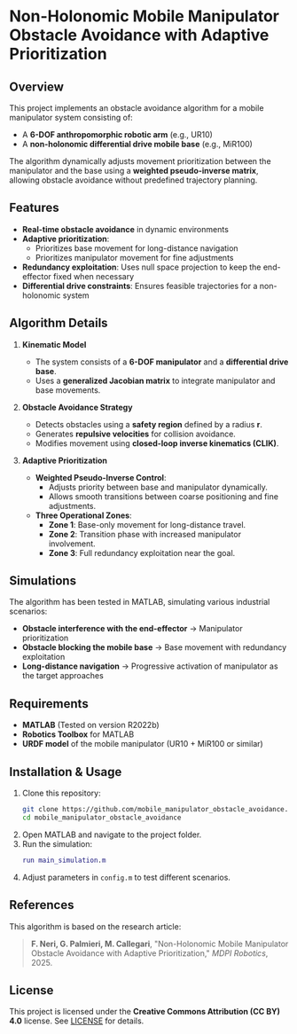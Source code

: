 # Non-Holonomic Mobile Manipulator Obstacle Avoidance with Adaptive Prioritization

## Overview
This project implements an obstacle avoidance algorithm for a mobile manipulator system consisting of:
- A **6-DOF anthropomorphic robotic arm** (e.g., UR10)
- A **non-holonomic differential drive mobile base** (e.g., MiR100)

The algorithm dynamically adjusts movement prioritization between the manipulator and the base using a **weighted pseudo-inverse matrix**, allowing obstacle avoidance without predefined trajectory planning.

## Features
- **Real-time obstacle avoidance** in dynamic environments
- **Adaptive prioritization**:
  - Prioritizes base movement for long-distance navigation
  - Prioritizes manipulator movement for fine adjustments
- **Redundancy exploitation**: Uses null space projection to keep the end-effector fixed when necessary
- **Differential drive constraints**: Ensures feasible trajectories for a non-holonomic system

## Algorithm Details
1. **Kinematic Model**
   - The system consists of a **6-DOF manipulator** and a **differential drive base**.
   - Uses a **generalized Jacobian matrix** to integrate manipulator and base movements.

2. **Obstacle Avoidance Strategy**
   - Detects obstacles using a **safety region** defined by a radius **r**.
   - Generates **repulsive velocities** for collision avoidance.
   - Modifies movement using **closed-loop inverse kinematics (CLIK)**.

3. **Adaptive Prioritization**
   - **Weighted Pseudo-Inverse Control**:
     - Adjusts priority between base and manipulator dynamically.
     - Allows smooth transitions between coarse positioning and fine adjustments.
   - **Three Operational Zones**:
     - **Zone 1**: Base-only movement for long-distance travel.
     - **Zone 2**: Transition phase with increased manipulator involvement.
     - **Zone 3**: Full redundancy exploitation near the goal.

## Simulations
The algorithm has been tested in MATLAB, simulating various industrial scenarios:
- **Obstacle interference with the end-effector** → Manipulator prioritization
- **Obstacle blocking the mobile base** → Base movement with redundancy exploitation
- **Long-distance navigation** → Progressive activation of manipulator as the target approaches

## Requirements
- **MATLAB** (Tested on version R2022b)
- **Robotics Toolbox** for MATLAB
- **URDF model** of the mobile manipulator (UR10 + MiR100 or similar)

## Installation & Usage
1. Clone this repository:
   ```bash
   git clone https://github.com/mobile_manipulator_obstacle_avoidance.git
   cd mobile_manipulator_obstacle_avoidance
   ```
2. Open MATLAB and navigate to the project folder.
3. Run the simulation:
   ```matlab
   run main_simulation.m
   ```
4. Adjust parameters in `config.m` to test different scenarios.

## References
This algorithm is based on the research article:
> **F. Neri, G. Palmieri, M. Callegari**, "Non-Holonomic Mobile Manipulator Obstacle Avoidance with Adaptive Prioritization," *MDPI Robotics*, 2025.

## License
This project is licensed under the **Creative Commons Attribution (CC BY) 4.0** license. See [LICENSE](LICENSE) for details.

